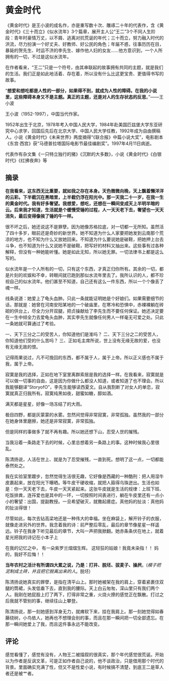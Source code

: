 # 黄金时代

《黄金时代》是王小波的成名作，亦是重写数十次、雕琢二十年的代表作，含《黄金时代》《三十而立》《似水流年》3个篇章，展开主人公“王二”3个不同人生阶段：青年时豪情万丈，以不屑、逃离对抗荒诞的年代；三十而立，努力融入时代的洪流，尽力扮演一个好丈夫、好教师、好公民的角色；年届不惑，往事历历在目，暴毙的贺先生、时运不济的李先生、嫁作他人妇的女友……他方意识到，一个人所拥有的一切，不过是这似水流年。

在作者看来，“王二”只是一个符号，由其串联起的故事拥有共同的主题，就是我们的生活。我们正是如此地活着、存在着，所以没有什么比这更宝贵、更值得书写的故事。

“**想爱和想吃都是人性的一部分，如果得不到，就成为人性的障碍。在我的小说里，这些障碍本身又不是主题。真正的主题，还是对人的生存状态的反思**。”——王小波

王小波（1952-1997），中国当代作家。

1952年出生于北京，1978年考入中国人民大学，1984年赴美国匹兹堡大学东亚研究中心求学，回国后先后在北京大学、中国人民大学任教，1992年成为自由撰稿人。小说《黄金时代》《未来世界》两度摘得“《联合报》中篇小说大奖”，电影剧本《东宫·西宫》获“马德普拉塔国际电影节最佳编剧奖”。1997年4月11日病逝。

代表作有杂文集《一只特立独行的猪》《沉默的大多数》，小说《黄金时代》《白银时代》《红拂夜奔》等

## 摘录

**在我看来，这东西无比重要，就如我之存在本身。天色微微向晚，天上飘着懒洋洋的云彩。下半截沉在黑暗里，上半截仍浮在阳光中。那一天我二十一岁，在我一生的黄金时代。我有好多奢望。我想爱，想吃，还想在一瞬间变成天上半明半暗的云。后来我才知道，生活就是个缓慢受锤的过程，人一天天老下去，奢望也一天天消失，最后变得像挨了锤的牛一样。** 

很不坏之后，她还说这不是罪孽。因为她像苏格拉底，对一切都一无所知。虽然活了四十多岁，眼前还是奇妙的新世界。她不知道为什么人家要把她发到云南那个荒凉的地方，也不知为什么又放她回来。不知道为什么要说她是破鞋，把她押上台去斗争，也不知道为什么又说她不是破鞋，把写好的材料又抽出来。这些事有过各种解释，但没有一种她能听懂。她是如此无知，所以她无罪。一切法律书上都是这么写的。

似水流年是一个人所有的一切，只有这个东西，才真正归你所有。其余的一切，都是片刻的欢娱和不幸，转眼间就已跑到那似水流年里去了。我所认识的人，都不珍视自己的似水流年。他们甚至不知道，自己还有这么一件东西，所以一个个像丢了魂一样。

线条说道：她爱上了龟头血肿。只此一条就能证明她是个好娘们。如果需要细节的话，那就是：她曾在河南安阳某地的一个破庙里，在寒冷和恐惧中，赤裸裸躺在砖砌的供台上，尽全力分开双腿，把贞操献给了李先生而不要任何保证。她还决定要在一生中倾全力去爱龟头血肿，其实李先生就像任何男人一样毫无可爱之处。只此一条她就可算通过了考验。

一、天下三分之二的受苦人，你知道他们是淮吗？ 二、天下三分之二的受苦人，你知道他们受的什么苦吗？ 三、正如毛主席所说，世上没有无缘无故的爱，也没有无缘无故的恨。

记得雨果说过，凡不可挽回的东西，都不属于人，属于上帝。所以正义感也不属于我，属于上帝。

寂寞是我的选择，正如在地下室里离群索居是我的选择一样。在我看来，寂寞就是可以做一切事的自由，这是因为你做什么都没人知道，或者知道了也不理会。所以我能够翻译“StoryofO”，李先生能够读西夏文。自从我割断了对女人的单恋，寂寞就真正归我所有。寂寞纯黑如夜，甜蜜如糖，醇如酒。

满天都是星星，好像一场冻结了的大雨。

极目四野，都是灰蒙蒙的水雾。忽然间觉得非常寂寞，非常孤独。虽然我的一部分在她身体里磨擦，她还是非常寂寞，非常孤独。

但是同样的事做多了就不再有趣。所以她还想下山，忍受人世的摧残。

当我沿着一条路走下去的时候，心里总想着另一条路上的事。这种时候我心里很乱。

陈清扬说，人活在世上、就是为了忍受摧残，一直到死。想明了这一点，一切都能泰然处之。

我在实验室里踱步，忽然觉得生活很无趣，它好像是西藏的一种酷刑：把人用湿牛皮裹起来，放在阳光下曝晒。等牛皮干硬收缩，就把人箍得乌珠迸出。生活也如是：你一天天老下去，牛皮一天天紧起来。这张牛皮就是生活的规律：上班下班、吃饭排粪，连莋爱也是其中的一环，一切按照时间表进行，躺在牛皮里还有一点小小的奢望：出国，提副教授。一旦希望破灭，就撒起癔症。真他妈的扯淡：真他妈的扯淡得很！

尽管如此，每次去钻高梁地还是一种伟大的幸福。坐在麻袋上，解开铃子的衣服，就像走进另外的世界。我念着我的诗：前严整后零乱，最后的章节像星星一样遥远。铃子在我身下听见最后的章节，大叫一声把我掀翻。她赤条条伏在地上，就着星光把我的诗记在小本子上

在我的记忆之中， 有一朵紫罗兰熠熠生辉。 这轻狂的姑娘！我竟未染指！！ 妈的，我好不后悔！！

**当年农村之活计有所谓四大累之说，乃是：打井、脱坯、拔麦子、操屄**。(*模子把泥制成土砖，并且把它脱离出来的人*。脱坯)

陈清扬说她真实的罪孽，是指在清平山上。那时她被架在我的肩上，穿着紧裹住双腿的筒裙，头发低垂下去，直到我的腰际。天上白云匆匆，深山里只有我们两个人。我刚在她屁股上打了两下，打得非常之重，火烧火撩的感觉正在飘散。打过之后我就不管别的事，继续往山上攀登。

陈清扬说，那一刻她感到浑身无力，就瘫软下来，挂在我肩上。那一刻她觉得如春藤绕树，小鸟依人，她再也不想理会别的事，而且在那一瞬间把一切全部遗忘。在那一瞬间她爱上了我，而且这件事永远不能改变。

## 评论

感觉看懂了，感觉有没有，人物王二被描叙的很真实，那个年代感觉很荒诞。开始以为作者是反讽文革，可是正如作者自己说的，他不谈政治，只是借用那个时代的背景。里面确实充满了性，但又不是性爱小说，有时候搞不清楚，到底王二是草人者还是被艹者。